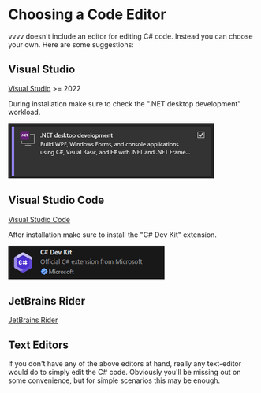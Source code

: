 # Choosing a Code Editor

vvvv doesn't include an editor for editing C# code. Instead you can choose your own. Here are some suggestions:

## Visual Studio

[Visual Studio](https://visualstudio.microsoft.com/) >= 2022

During installation make sure to check the ".NET desktop development" workload.

![](../../images/reference/extending/vs-workload.png)

## Visual Studio Code

[Visual Studio Code](https://code.visualstudio.com/)

After installation make sure to install the "C# Dev Kit" extension.

![](../../images/reference/extending/vsc-extension.png)

## JetBrains Rider

[JetBrains Rider](https://www.jetbrains.com/rider/)

## Text Editors

If you don't have any of the above editors at hand, really any text-editor would do to simply edit the C# code. Obviously you'll be missing out on some convenience, but for simple scenarios this may be enough. 